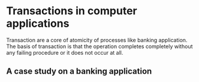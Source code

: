 # Transactions in computer applications
Transaction are a core of atomicity of processes like banking application. The basis of transaction is that the operation completes completely without any
failing procedure or it does not occur at all.

## A case study on a banking application

